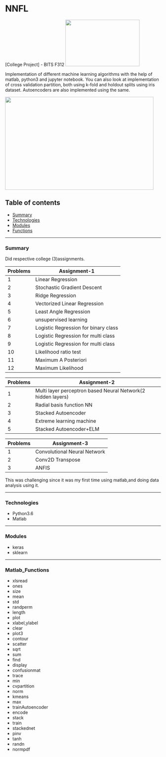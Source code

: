 # NNFL

[College Project] - BITS F312
<img src="https://github.com/prakHr/NeuralNetworksAndFuzzyLogic/blob/master/bits-logo.jpg" width="240" height="150">


Implementation of different machine learning algorithms with the help of matlab, python3 and jupyter notebook.
You can also look at implementation of cross validation partition, both using k-fold and holdout splits using iris dataset.
Autoencoders are also implemented using the same.

<img src="https://github.com/prakHr/NeuralNetworksAndFuzzyLogic/blob/master/bits-pilani-hyd-campus.jpeg" width="480" height="300">

## Table of contents
* [Summary](#summary)
* [Technologies](#technologies)
* [Modules](#modules)
* [Functions](#Matlab_Functions)

---

### Summary
Did respective college (3)assignments.

Problems | Assignment-1 
--- | --- 
1 | Linear Regression 
2 | Stochastic Gradient Descent 
3 | Ridge Regression 
4 | Vectorized Linear Regression 
5 | Least Angle Regression 
6 | unsupervised learning  
7 | Logistic Regression for binary class 
8 | Logistic Regression for multi class 
9 | Logistic Regression for multi class 
10 | Likelihood ratio test 
11 | Maximum A Posteriori
12 | Maximum Likelihood


Problems | Assignment-2 
--- | --- 
1 | Multi layer perceptron based Neural Network(2 hidden layers) 
2 | Radial basis function NN
3 | Stacked Autoencoder
4 | Extreme learning machine 
5 | Stacked Autoencoder+ELM 

Problems | Assignment-3 
--- | --- 
1 | Convolutional Neural Network 
2 | Conv2D Transpose 
3 | ANFIS


This was challenging since it was my first time using matlab,and doing data analysis using it.

---


### Technologies
* Python3.6
* Matlab

---

### Modules
* keras
* sklearn

---

### Matlab_Functions
* xlsread 
* ones
* size
* mean 
* std
* randperm
* length
* plot
* xlabel,ylabel
* clear
* plot3
* contour
* scatter
* sqrt
* sum 
* find
* display
* confusionmat
* trace
* min
* cvpartition
* norm
* kmeans
* max
* trainAutoencoder
* encode
* stack
* train
* stackednet
* pinv
* tanh
* randn
* normpdf
